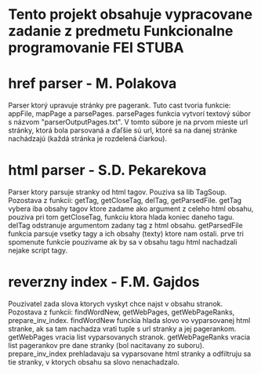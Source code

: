 # Tento projekt obsahuje vypracovane zadanie z predmetu Funkcionalne programovanie FEI STUBA
# href parser - M. Polakova
Parser ktorý upravuje stránky pre pagerank. Tuto cast tvoria funkcie: appFile, mapPage a parsePages. parsePages funkcia vytvorí textový súbor s názvom "parserOutputPages.txt". V tomto súbore je na prvom mieste url stránky, ktorá bola parsovaná a ďaľšie sú url, ktoré sa na danej stránke nachádzajú (každá stránka je rozdelená čiarkou).
# html parser - S.D. Pekarekova
Parser ktory parsuje stranky od html tagov. Pouziva sa lib TagSoup. Pozostava z funkcii: getTag, getCloseTag, delTag, getParsedFile. getTag vybera iba obsahy tagov ktore zadame ako argument z celeho html obsahu, pouziva pri tom  getCloseTag, funkciu ktora hlada koniec daneho tagu. delTag odstranuje argumentom zadany tag z html obsahu. getParsedFile funkcia parsuje vsetky tagy a ich obsahy (texty) ktore nam ostali. prve tri spomenute funkcie pouzivame ak by sa v obsahu tagu html nachadzali nejake script tagy.
# reverzny index - F.M. Gajdos
Pouzivatel zada slova ktorych vyskyt chce najst v obsahu stranok. Pozostava z funkcii: findWordNew, getWebPages, getWebPageRanks, prepare_inv_index. findWordNew funckia hlada slovo vo vyparsovanej html stranke, ak sa tam nachadza vrati tuple s url stranky a jej pagerankom. getWebPages vracia list vyparsovanych stranok. getWebPageRanks vracia list pagerankov pre dane stranky (bol nacitavany zo suboru). prepare_inv_index prehladavaju sa vyparsovane html stranky a  odfiltruju sa tie stranky, v ktorych obsahu sa slovo nenachadzalo.
